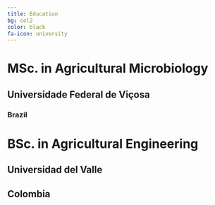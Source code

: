 ```yaml
---
title: Education
bg: col2
color: black
fa-icon: university
---
```


# MSc. in Agricultural Microbiology

## Universidade Federal de Viçosa

### Brazil

# BSc. in Agricultural Engineering

## Universidad del Valle

## Colombia

